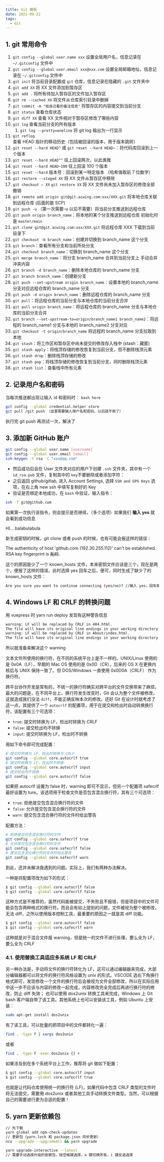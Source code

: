 ```yaml
---
title: Git 模板
date: 2021-09-22
tags:
  - Git
---
```


## 1. git 常用命令

1. `git config --global user.name xxx` 设置全局用户名，信息记录在 `~/.gitconfig` 文件中
2. `git config --global user.email xxx@xxx.com` 设置全局邮箱地址，信息记录在 `~/.gitconfig` 文件中
3. `git init` 将当前目录配置成 `git` 仓库，信息记录在隐藏的 `.git` 文件夹中
4. `git add XX` 将 XX 文件添加到暂存区
5. `git add .` 将所有待加入暂存区的文件加入暂存区
6. `git rm --cached XX` 将文件从仓库索引目录中删掉
7. `git commit -m "给自己看的备注信息"` 将暂存区的内容提交到当前分支
8. `git status` 查看仓库状态
9. `git diff XX` 查看 XX 文件相对于暂存区修改了哪些内容
10. `git log` 查看当前分支的所有版本
    1.  `git log --pretty=oneline` 将 git log 输出为一行显示
11. `git reflog` 查看 HEAD 指针的移动历史（包括被回滚的版本，用于版本跳转）
12. `git reset --hard HEAD^` 或 `git reset --hard HEAD~`：将代码库回滚到上一个版本
13. `git reset --hard HEAD^^` 往上回滚两次，以此类推
14. `git reset --hard HEAD~100` 往上回滚 100 个版本
15. `git reset --hard` 版本号：回滚到某一特定版本 （哈希值取前 7 位数字）
16. `git restore --staged XX` 将 XX 文件从暂存区中移除
17. `git checkout — XX`  `git restore XX` 将 XX 文件尚未加入暂存区的修改全部撤销
18. `git remote add origin git@git.acwing.com:xxx/XXX.git` 将本地仓库关联到远程仓库 (后面的是 SCP)
19. `git push -u` （第一次需要-u 以后不需要）将当前分支推送到远程仓库
20. `git push origin branch_name`：将本地的某个分支推送到远程仓库 初始化时是 `master/main`
21. `git clone git@git.acwing.com:xxx/XXX.git` 将远程仓库 XXX 下载到当前目录下
22. `git checkout -b branch_name`：创建并切换到 branch_name 这个分支
23. `git branch`：查看所有分支和当前所处分支
24. `git checkout branch_name`：切换到 branch_name 这个分支
25. `git merge branch_name`：将分支 branch_name 合并到当前分支上 手动合并冲突内容
26. `git branch -d branch_name`：删除本地仓库的 branch_name 分支
27. `git branch branch_name`：创建新分支
28. `git push --set-upstream origin branch_name`：设置本地的 branch_name 分支对应远程仓库的 branch_name 分支
29. `git push -d origin branch_name`：删除远程仓库的 branch_name 分支
30. `git pull`：将远程仓库的当前分支与本地仓库的当前分支合并
31. `git pull origin branch_name`：将远程仓库的 branch_name 分支与本地仓库的当前分支合并
32. `git branch --set-upstream-to=origin/branch_name1 branch_name2`：将远程的 branch_name1 分支与本地的 branch_name2 分支对应
33. `git checkout -t origin/branch_name` 将远程的 branch_name 分支拉取到本地
34. `git stash`：将工作区和暂存区中尚未提交的修改存入栈中 (stash：藏匿)
35. `git stash apply`：将栈顶存储的修改恢复到当前分支，但不删除栈顶元素
36. `git stash drop`：删除栈顶存储的修改
37. `git stash pop`：将栈顶存储的修改恢复到当前分支，同时删除栈顶元素
38. `git stash list`：查看栈中所有元素


## 2. 记录用户名和密码

当每次推送都出现让输入 id 和密码时：
`bash here`

```sh
git config --global credential.helper store
git pull /git push （这里需要输入用户名和密码，以后就不用了）
```
执行完 git push 再测试一次，解决了

## 3. 添加新 GitHub 账户

```sh
git config --global user.name [username]
git config --global user.email [email]
ssh-keygen -t rsa -C "xxx@qq.com"
```

* 然后成功后会在 User 文件夹对应的用户下创建 `.ssh` 文件夹，其中有一个 `id_rsa.pub` 文件，复制其中的 `key`不要删除或者添加字符：
* 之后返回 github/gitlab, 进入 Account Settings, 选择 `SSH and GPG Keys` 选项，在右上角 new ssh 中填写复制好的 Key
* 验证是否绑定本地成功，在 `bash` 中验证，输入指令：

```sh
ssh -T git@github.com  
```

如果第一次执行该指令，则会提示是否继续，（多个选项）如果我们 **输入 yes** 就会看到成功信息  

HI...
balabulabula

新生成密钥的时候，git clone 或者 push 的时候，也有可能会报这样的错误：

The authenticity of host 'github.com (192.30.255.112)' can't be established.
RSA key fingerprint is ~~乱码~~. 

这个的原因是少了一个 known_hosts 文件，本来密钥文件应该是三个，现在是两个，便报了这样的错误，此时选择 yes 回车之后，便可，同时生成了缺少了的 known_hosts 文件：

``` sh
Are you sure you want to continue connecting (yes/no)? //输入 yes，回车即可正常使用
```

## 4. Windows LF 和 CRLF 的转换问题

用 vuepress 时 yarn run deploy 发现有这种警告信息

```sh
warning: LF will be replaced by CRLF in 404.html.
The file will have its original line endings in your working directory
warning: LF will be replaced by CRLF in About/index.html.
The file will have its original line endings in your working directory
```

所以就准备来解决这个 warning

文本文件所使用的换行符，在不同的系统平台上是不一样的。UNIX/Linux 使用的是 0x0A（LF），早期的 Mac OS 使用的是 0x0D（CR），后来的 OS X 在更换内核后与 UNIX 保持一致了。但 DOS/Windows 一直使用 0x0D0A（CRLF） 作为换行符。

跨平台协作开发是常有的，不统一的换行符确实对跨平台的文件交换带来了麻烦。最大的问题是，在不同平台上，换行符发生改变时，Git 会认为整个文件被修改，这就造成我们没法 `diff`，不能正确反映本次的修改。还好 Git 在设计时就考虑了这一点，其提供了一个 `autocrlf` 的配置项，用于在提交和检出时自动转换换行符，该配置有三个可选项：
- `true`: 提交时转换为 LF，检出时转换为 CRLF
- `false`: 提交检出均不转换
- `input`: 提交时转换为 LF，检出时不转换

用如下命令即可完成配置：
```sh
# 提交时转换为 LF，检出时转换为 CRLF
git config --global core.autocrlf true
# 提交时转换为 LF，检出时不转换
git config --global core.autocrlf input
# 提交检出均不转换
git config --global core.autocrlf false
```

如果把 autocrlf 设置为 false 时，warning 即可不显示，但另一个配置项 safecrlf 最好设置为 ture。该选项用于检查文件是否包含混合换行符，其有三个可选项：
- `true`: 拒绝提交包含混合换行符的文件
- `false`: 允许提交包含混合换行符的文件
- `warn`: 提交包含混合换行符的文件时给出警告

配置方法：
```sh
# 拒绝提交包含混合换行符的文件
git config --global core.safecrlf true
# 允许提交包含混合换行符的文件
git config --global core.safecrlf false
# 提交包含混合换行符的文件时给出警告
git config --global core.safecrlf warn
```

到此，还并未解决我遇到的问题。实际上，我们有两种办法解决。

一种是将配置项改为如下的形式：
```sh
$ git config --global core.autocrlf false
$ git config --global core.safecrlf false
```

这种方式是不推荐的，虽然代码能被提交，不失败且不报错，但是项目中的文件可能会包含两种格式的换行符。而且会有如上提到的问题，文件被视为整个被修改，无法 diff，之所以使用版本控制工具，最重要的原因之一就是其 diff 功能。

```sh
$ git config --global core.autocrlf false
$ git config --global core.safecrlf warn
```

这种就是对于混合文件报 warning，但是统一的文件不进行处理，要么全为 LF，要么全为 CRLF 

### 4.1. 使用替换工具适应多系统 LF 和 CRLF 

另一种办法是，手动将文件的换行符转化为 LF，这可以通过编辑器来完成，大部分编辑器都可以将文件的换行符风格设置为 unix 的形式。VSCODE 选右下角换行格式即可，发现修改一个文件的换行符后会被视为文件全部修改，所以在实际应用中这一步不应该与内容的修改一起完成，内容修改完全完成后再进行换行符的修改，防止 diff 失效；
也可以使用 dos2unix 转换工具来完成，Windows 上 Git bash 客户端自带了该工具。其他系统上也可以安装该工具，例如 Ubuntu 上安装：
```sh
sudo apt-get install dos2unix
```

有了该工具，可以批量的把项目中的文件都转化一遍：
```sh
find . -type f | xargs dos2unix
```

或者

```sh
find . -type f -exec dos2unix {} +
```

如果涉及到在多个系统平台上工作，推荐将 git 做如下配置：
```sh
$ git config --global core.autocrlf input
$ git config --global core.safecrlf true
```

也就是让代码仓库使用统一的换行符 (LF)，如果代码中包含 CRLF 类型的文件时将无法提交，需要用 dos2unix 或者其他工具手动转换文件类型。当然，可以根据自己的需要进行更为合适的配置！

## 5. yarn 更新依赖包

```sh
// 先下载
yarn global add npm-check-updates
// 更新包（yarn.lock 和 package.json 同步更新）
ncu --upgrade --upgradeAll && yarn upgrade
```

```sh
yarn upgrade-interactive --latest
// 需要手动选择升级的依赖包，按空格键选择，a 键切换所有，i 键反选选择
```
